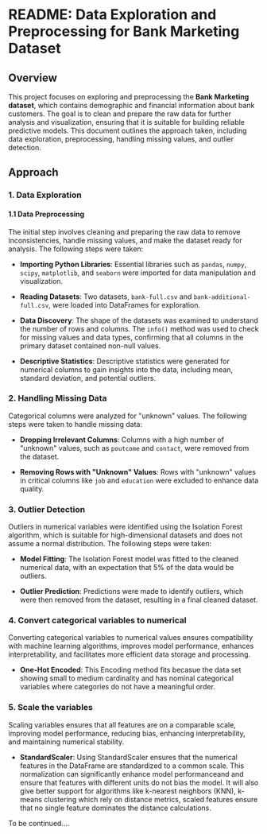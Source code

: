 # README: Data Exploration and Preprocessing for Bank Marketing Dataset

## Overview
This project focuses on exploring and preprocessing the **Bank Marketing dataset**, which contains demographic and financial information about bank customers. The goal is to clean and prepare the raw data for further analysis and visualization, ensuring that it is suitable for building reliable predictive models. This document outlines the approach taken, including data exploration, preprocessing, handling missing values, and outlier detection.

## Approach

### 1. Data Exploration

#### 1.1 Data Preprocessing
The initial step involves cleaning and preparing the raw data to remove inconsistencies, handle missing values, and make the dataset ready for analysis. The following steps were taken:

- **Importing Python Libraries**: Essential libraries such as `pandas`, `numpy`, `scipy`, `matplotlib`, and `seaborn` were imported for data manipulation and visualization.
  
- **Reading Datasets**: Two datasets, `bank-full.csv` and `bank-additional-full.csv`, were loaded into DataFrames for exploration.

- **Data Discovery**: The shape of the datasets was examined to understand the number of rows and columns. The `info()` method was used to check for missing values and data types, confirming that all columns in the primary dataset contained non-null values.

- **Descriptive Statistics**: Descriptive statistics were generated for numerical columns to gain insights into the data, including mean, standard deviation, and potential outliers.

### 2. Handling Missing Data
Categorical columns were analyzed for "unknown" values. The following steps were taken to handle missing data:

- **Dropping Irrelevant Columns**: Columns with a high number of "unknown" values, such as `poutcome` and `contact`, were removed from the dataset.

- **Removing Rows with "Unknown" Values**: Rows with "unknown" values in critical columns like `job` and `education` were excluded to enhance data quality.

### 3. Outlier Detection
Outliers in numerical variables were identified using the Isolation Forest algorithm, which is suitable for high-dimensional datasets and does not assume a normal distribution. The following steps were taken:

- **Model Fitting**: The Isolation Forest model was fitted to the cleaned numerical data, with an expectation that 5% of the data would be outliers.

- **Outlier Prediction**: Predictions were made to identify outliers, which were then removed from the dataset, resulting in a final cleaned dataset.

### 4. Convert categorical variables to numerical
Converting categorical variables to numerical values ensures compatibility with machine learning algorithms, improves model performance, enhances interpretability, and facilitates more efficient data storage and processing. 

- **One-Hot Encoded**: This Encoding method fits becasue the data set showing small to medium cardinality and has nominal categorical variables where categories do not have a meaningful order.

### 5. Scale the variables
Scaling variables ensures that all features are on a comparable scale, improving model performance, reducing bias, enhancing interpretability, and maintaining numerical stability.

- **StandardScaler**: Using StandardScaler ensures that the numerical features in the DataFrame are standardized to a common scale. This normalization can significantly enhance model performanceand and ensure that features with different units do not bias the model. It will also give better support for algorithms like k-nearest neighbors (KNN), k-means clustering which rely on distance metrics, scaled features ensure that no single feature dominates the distance calculations.

To be continued....
